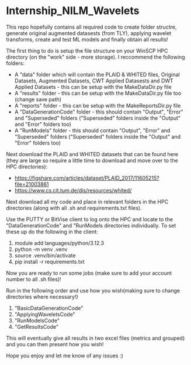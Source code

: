 # Internship_NILM_Wavelets

This repo hopefully contains all required code to create folder structre, generate original augmented datasests (from TLY), applying wavelet transforms, create and test ML models and finally obtain all results!

The first thing to do is setup the file structure on your WinSCP HPC directory (on the "work" side - more storage). I reccommend the following folders:
- A "data" folder which will contain the PLAID & WHITED files, Original Datasets, Augmented Datasets, CWT Applied Datasests and DWT Applied Datasets - this can be setup with the MakeDataDir.py file
- A "results" folder  - this can be setup with the MakeDataDir.py file too (change save path)
- A "reports" folder - this can be setup with the MakeReportsDir.py file
- A "DataGenerationCode" folder - this should contain "Output", "Error" and "Superseded" folders ("Superseded" folders inside the "Output" and "Error" folders too)
- A "RunModels" folder - this should contain "Output", "Error" and "Superseded" folders ("Superseded" folders inside the "Output" and "Error" folders too)

Next download the PLAID and WHITED datasets that can be found here (they are large so require a little time to download and move over to the HPC directories):
- https://figshare.com/articles/dataset/PLAID_2017/11605215?file=21003861
- https://www.cs.cit.tum.de/dis/resources/whited/

Next download all my code and place in relevant folders in the HPC directories (along with all .sh and requirements.txt files).

Use the PUTTY or BitVise client to log onto the HPC and locate to the "DataGenerationCode" and "RunModels directories individually. To set these up do the following in the client:
1.  module add languages/python/3.12.3
2.  python -m venv .venv
3.  source .venv/bin/activate
4.  pip install -r requirements.txt

Now you are ready to run some jobs (make sure to add your account number to all .sh files)!

Run in the following order and use how you wish(making sure to change directories where necessary!)
1.  "BasicDataGenerationCode"
2.  "ApplyingWaveletsCode"
3.  "RunModelsCode"
4.  "GetResultsCode"

This will eventually give all results in two excel files (metrics and grouped) and you can then present how you wish!

Hope you enjoy and let me know of any issues :)
